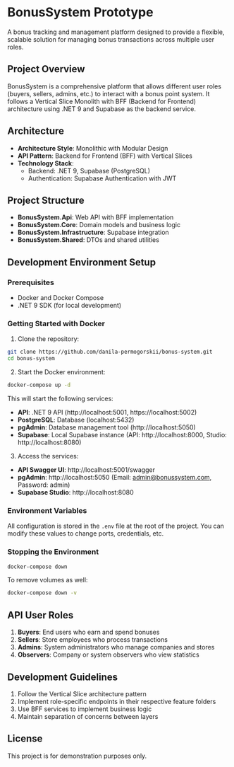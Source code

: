 # BonusSystem Prototype

A bonus tracking and management platform designed to provide a flexible, scalable solution for managing bonus transactions across multiple user roles.

## Project Overview

BonusSystem is a comprehensive platform that allows different user roles (buyers, sellers, admins, etc.) to interact with a bonus point system. It follows a Vertical Slice Monolith with BFF (Backend for Frontend) architecture using .NET 9 and Supabase as the backend service.

## Architecture

- **Architecture Style**: Monolithic with Modular Design
- **API Pattern**: Backend for Frontend (BFF) with Vertical Slices
- **Technology Stack**:
  - Backend: .NET 9, Supabase (PostgreSQL)
  - Authentication: Supabase Authentication with JWT

## Project Structure

- **BonusSystem.Api**: Web API with BFF implementation
- **BonusSystem.Core**: Domain models and business logic
- **BonusSystem.Infrastructure**: Supabase integration
- **BonusSystem.Shared**: DTOs and shared utilities

## Development Environment Setup

### Prerequisites

- Docker and Docker Compose
- .NET 9 SDK (for local development)

### Getting Started with Docker

1. Clone the repository:

```bash
git clone https://github.com/danila-permogorskii/bonus-system.git
cd bonus-system
```

2. Start the Docker environment:

```bash
docker-compose up -d
```

This will start the following services:

- **API**: .NET 9 API (http://localhost:5001, https://localhost:5002)
- **PostgreSQL**: Database (localhost:5432)
- **pgAdmin**: Database management tool (http://localhost:5050)
- **Supabase**: Local Supabase instance (API: http://localhost:8000, Studio: http://localhost:8080)

3. Access the services:

- **API Swagger UI**: http://localhost:5001/swagger
- **pgAdmin**: http://localhost:5050 (Email: admin@bonussystem.com, Password: admin)
- **Supabase Studio**: http://localhost:8080

### Environment Variables

All configuration is stored in the `.env` file at the root of the project. You can modify these values to change ports, credentials, etc.

### Stopping the Environment

```bash
docker-compose down
```

To remove volumes as well:

```bash
docker-compose down -v
```

## API User Roles

1. **Buyers**: End users who earn and spend bonuses
2. **Sellers**: Store employees who process transactions
3. **Admins**: System administrators who manage companies and stores
4. **Observers**: Company or system observers who view statistics

## Development Guidelines

1. Follow the Vertical Slice architecture pattern
2. Implement role-specific endpoints in their respective feature folders
3. Use BFF services to implement business logic
4. Maintain separation of concerns between layers

## License

This project is for demonstration purposes only.
